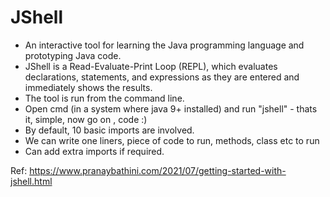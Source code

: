 # JShell

- An interactive tool for learning the Java programming language and prototyping Java code.
- JShell is a Read-Evaluate-Print Loop (REPL), which evaluates declarations, statements, and expressions as they are entered and immediately shows the results.
- The tool is run from the command line.
- Open cmd (in a system where java 9+ installed) and run "jshell" - thats it, simple, now go on , code :)
- By default, 10 basic imports are involved.
- We can write one liners, piece of code to run, methods, class etc to run
- Can add extra imports if required.

Ref:
https://www.pranaybathini.com/2021/07/getting-started-with-jshell.html
